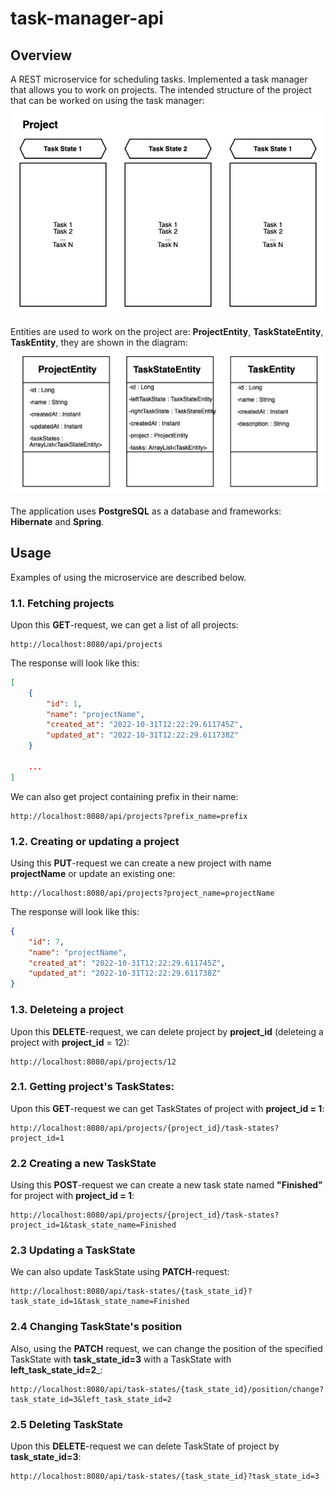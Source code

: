 # task-manager-api
## Overview
A REST microservice for scheduling tasks. 
Implemented a task manager that allows you to work on projects. The intended structure of the project that can be worked on using the task manager:
![image](pictures/projectStructure.png)

Entities are used to work on the project are: __ProjectEntity__, __TaskStateEntity__, __TaskEntity__, they are shown in the diagram:
![image](pictures/diagramUML.png)

The application uses __PostgreSQL__ as a database and frameworks: __Hibernate__ and __Spring__.

## Usage
Examples of using the microservice are described below.

### 1.1. Fetching projects
Upon this __GET__-request, we can get a list of all projects:
```HTTP
http://localhost:8080/api/projects
```
The response will look like this:
```JSON
[
    {
        "id": 1,
        "name": "projectName",
        "created_at": "2022-10-31T12:22:29.611745Z",
        "updated_at": "2022-10-31T12:22:29.611738Z"
    }
    
    ...
]
```

We can also get project containing prefix in their name:
```HTTP
http://localhost:8080/api/projects?prefix_name=prefix
```

### 1.2. Creating or updating a project
Using this __PUT__-request we can create a new project with name __projectName__ or update an existing one:
```HTTP
http://localhost:8080/api/projects?project_name=projectName
```
The response will look like this:
```JSON
{
    "id": 7,
    "name": "projectName",
    "created_at": "2022-10-31T12:22:29.611745Z",
    "updated_at": "2022-10-31T12:22:29.611738Z"
}
```

### 1.3. Deleteing a project
Upon this __DELETE__-request, we can delete project by __project_id__ (deleteing a project with __project_id__ = 12):
```HTTP
http://localhost:8080/api/projects/12
```

### 2.1. Getting project's TaskStates:
Upon this __GET__-request we can get TaskStates of project with __project_id = 1__:
```HTTP
http://localhost:8080/api/projects/{project_id}/task-states?project_id=1
```
### 2.2 Creating a new TaskState
Using this __POST__-request we can create a new task state named __"Finished"__ for project with __project_id = 1__:
```HTTP
http://localhost:8080/api/projects/{project_id}/task-states?project_id=1&task_state_name=Finished
```

### 2.3 Updating a TaskState
We can also update TaskState using __PATCH__-request:
```HTTP
http://localhost:8080/api/task-states/{task_state_id}?task_state_id=1&task_state_name=Finished
```

### 2.4 Changing TaskState's position
Also, using the __PATCH__ request, we can change the position of the specified TaskState with __task_state_id=3__ with a TaskState with __left_task_state_id=2___:
```HTTP
http://localhost:8080/api/task-states/{task_state_id}/position/change?task_state_id=3&left_task_state_id=2
```

### 2.5 Deleting TaskState
Upon this __DELETE__-request we can delete TaskState of project by __task_state_id=3__:
```HTTP
http://localhost:8080/api/task-states/{task_state_id}?task_state_id=3
```




